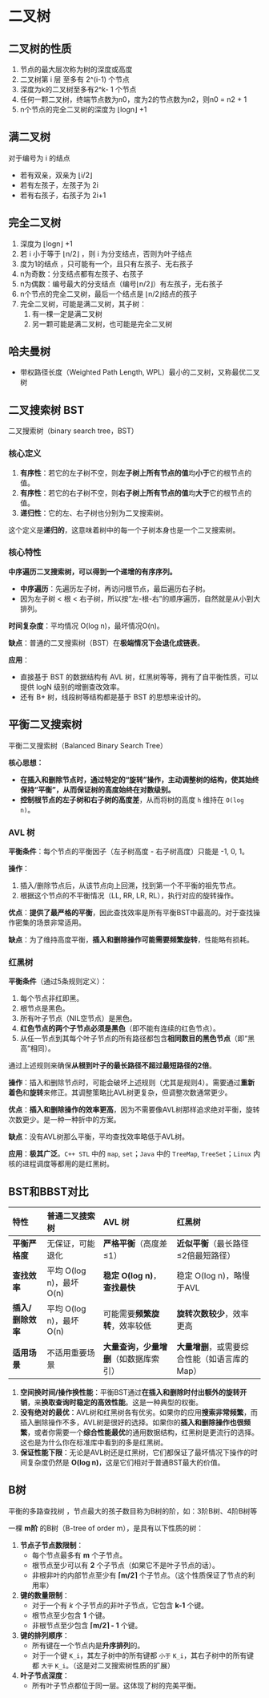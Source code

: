 # 二叉树

## 二叉树的性质

1. 节点的最大层次称为树的深度或高度
2. 二叉树第 i 层 至多有 2^(i-1) 个节点
3. 深度为k的二叉树至多有2^k- 1 个节点
4. 任何一颗二叉树，终端节点数为n0，度为2的节点数为n2，则n0 = n2 + 1 
5. n个节点的完全二叉树的深度为 ⌊logn⌋  +1 

## 满二叉树

对于编号为 i 的结点

- 若有双亲，双亲为 ⌊i/2⌋
- 若有左孩子，左孩子为 2i
- 若有右孩子，右孩子为 2i+1

## 完全二叉树

1. 深度为 ⌊logn⌋  +1 
2. 若 i 小于等于 ⌊n/2⌋  ，则 i 为分支结点，否则为叶子结点
3. 度为1的结点 ，只可能有一个，且只有左孩子、无右孩子
4. n为奇数：分支结点都有左孩子、右孩子
5. n为偶数：编号最大的分支结点（编号⌊n/2⌋）有左孩子，无右孩子
6. n个节点的完全二叉树，最后一个结点是 ⌊n/2⌋结点的孩子
7. 完全二叉树，可能是满二叉树，其子树：
   1. 有一棵一定是满二叉树
   2. 另一颗可能是满二叉树，也可能是完全二叉树

## 哈夫曼树

- 带权路径长度（Weighted Path Length, WPL）最小的二叉树，又称最优二叉树

## 二叉搜索树 BST

二叉搜索树（binary search tree，BST）

### 核心定义

1. **有序性**：若它的左子树不空，则**左子树上所有节点的值**均**小于**它的根节点的值。
2. **有序性**：若它的右子树不空，则**右子树上所有节点的值**均**大于**它的根节点的值。
3. **递归性**：它的左、右子树也分别为二叉搜索树。

这个定义是**递归的**，这意味着树中的每一个子树本身也是一个二叉搜索树。

### 核心特性

**中序遍历二叉搜索树，可以得到一个递增的有序序列。**

- **中序遍历**：先遍历左子树，再访问根节点，最后遍历右子树。
- 因为左子树 < 根 < 右子树，所以按“左-根-右”的顺序遍历，自然就是从小到大排列。

**时间复杂度**：平均情况 O(log n)，最坏情况O(n)。

**缺点**：普通的二叉搜索树（BST）在**极端情况下会退化成链表**。

**应用**：

- 直接基于 BST 的数据结构有 AVL 树，红黑树等等，拥有了自平衡性质，可以提供 logN 级别的增删查改效率。
- 还有 B+ 树，线段树等结构都是基于 BST 的思想来设计的。

## 平衡二叉搜索树 

平衡二叉搜索树（Balanced Binary Search Tree）

**核心思想：**

- **在插入和删除节点时，通过特定的“旋转”操作，主动调整树的结构，使其始终保持“平衡”，从而保证树的高度始终在对数级别。**
- **控制根节点的左子树和右子树的高度差**，从而将树的高度 `h` 维持在 `O(log n)`。

### AVL 树

**平衡条件**：每个节点的平衡因子（左子树高度 - 右子树高度）只能是 -1, 0, 1。

**操作**：

1. 插入/删除节点后，从该节点向上回溯，找到第一个不平衡的祖先节点。
2. 根据这个节点的不平衡情况（LL, RR, LR, RL），执行对应的旋转操作。

**优点**：**提供了最严格的平衡**，因此查找效率是所有平衡BST中最高的。对于查找操作密集的场景非常适用。

**缺点**：为了维持高度平衡，**插入和删除操作可能需要频繁旋转**，性能略有损耗。

### 红黑树

**平衡条件**（通过5条规则定义）：

1. 每个节点非红即黑。
2. 根节点是黑色。
3. 所有叶子节点（NIL空节点）是黑色。
4. **红色节点的两个子节点必须是黑色**（即不能有连续的红色节点）。
5. 从任一节点到其每个叶子节点的所有路径都包含**相同数目的黑色节点**（即“黑高”相同）。

通过上述规则来确保**从根到叶子的最长路径不超过最短路径的2倍**。

**操作**：插入和删除节点时，可能会破坏上述规则（尤其是规则4）。需要通过**重新着色**和**旋转**来修正。其调整策略比AVL树更复杂，但调整次数通常更少。

**优点**：**插入和删除操作的效率更高**，因为不需要像AVL树那样追求绝对平衡，旋转次数更少。是一种一种折中的方案。

**缺点**：没有AVL树那么平衡，平均查找效率略低于AVL树。

**应用**：**极其广泛**。`C++ STL` 中的 `map`, `set`；`Java` 中的 `TreeMap`, `TreeSet`；`Linux` 内核的进程调度等都用的是红黑树。

## BST和BBST对比

| 特性              | 普通二叉搜索树           | AVL 树                                 | 红黑树                                        |
| :---------------- | :----------------------- | :------------------------------------- | :-------------------------------------------- |
| **平衡严格度**    | 无保证，可能退化         | **严格平衡**（高度差≤1）               | **近似平衡**（最长路径≤2倍最短路径）          |
| **查找效率**      | 平均 O(log n)，最坏 O(n) | **稳定 O(log n)**，**查找最快**        | 稳定 O(log n)，略慢于AVL                      |
| **插入/删除效率** | 平均 O(log n)，最坏 O(n) | 可能需要**频繁旋转**，效率较低         | **旋转次数较少**，效率更高                    |
| **适用场景**      | 不适用重要场景           | **大量查询，少量增删**（如数据库索引） | **大量增删**，或需要综合性能（如语言库的Map） |

1.  **空间换时间/操作换性能**：平衡BST通过**在插入和删除时付出额外的旋转开销**，来**换取查询时稳定的高效性能**。这是一种典型的权衡。
2.  **没有绝对的最优**：AVL树和红黑树各有优劣。如果你的应用**搜索非常频繁**，而插入删除操作不多，AVL树是很好的选择。如果你的**插入和删除操作也很频繁**，或者你需要一个**综合性能最优**的通用数据结构，红黑树是更流行的选择。这也是为什么你在标准库中看到的多是红黑树。
3.  **保证性能下限**：无论是AVL树还是红黑树，它们都保证了最坏情况下操作的时间复杂度仍然是 **O(log n)**，这是它们相对于普通BST最大的价值。

## B树

平衡的多路查找树 ，节点最大的孩子数目称为B树的阶，如：3阶B树、4阶B树等

一棵 **m阶** 的B树（B-tree of order m），是具有以下性质的树：

1. **节点子节点数限制**：
   - 每个节点最多有 **m** 个子节点。
   - 根节点至少可以有 **2** 个子节点（如果它不是叶子节点的话）。
   - 非根非叶的内部节点至少有 **⌈m/2⌉** 个子节点。（这个性质保证了节点的利用率）
2. **键的数量限制**：
   - 对于一个有 *k* 个子节点的非叶子节点，它包含 **k-1** 个键。
   - 根节点至少包含 **1** 个键。
   - 非根节点至少包含 **⌈m/2⌉ - 1** 个键。
3. **键的排列顺序**：
   - 所有键在一个节点内是**升序排列**的。
   - 对于一个键 `K_i`，其左子树中的所有键都 `小于` `K_i`，其右子树中的所有键都 `大于` `K_i`。（这是对二叉搜索树性质的扩展）
4. **叶子节点深度**：
   - 所有叶子节点都位于同一层。这体现了树的完美平衡。
